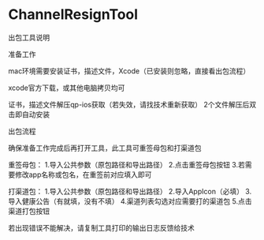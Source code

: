 # ChannelResignTool

出包工具说明

准备工作

mac环境需要安装证书，描述文件，Xcode（已安装则忽略，直接看出包流程）

xcode官方下载，或其他电脑拷贝均可

证书，描述文件解压qp-ios获取（若失效，请找技术重新获取）
2个文件解压后双击即自动安装


出包流程

确保准备工作完成后再打开工具，此工具可重签母包和打渠道包

重签母包：
1.导入公共参数（原包路径和导出路径）
2.点击重签母包按钮
3.若需要修改app名称或包名，在重签前对应填入即可

打渠道包：
1.导入公共参数（原包路径和导出路径）
2.导入AppIcon（必填）
3.导入健康公告（有就填，没有不填）
4.渠道列表勾选对应需要打的渠道包
5.点击渠道打包按钮

若出现错误不能解决，请复制工具打印的输出日志反馈给技术
